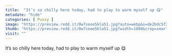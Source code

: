 ```yaml
---
title:  "It’s so chilly here today, had to play to warm myself up 😋"
metadate: "hide"
categories: [ Pussy ]
image: "https://preview.redd.it/0w7seoo5klo51.jpg?auto=webp&s=de2bdc5f242485fe134eaffaeefdfc2e3f51aa09"
thumb: "https://preview.redd.it/0w7seoo5klo51.jpg?width=1080&crop=smart&auto=webp&s=001a47671192920577f4f5fe0e6b03374b193b3a"
visit: ""
---
```

It’s so chilly here today, had to play to warm myself up 😋
